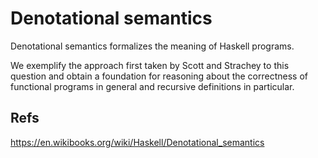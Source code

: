 # Denotational semantics

Denotational semantics formalizes the meaning of Haskell programs.

We exemplify the approach first taken by Scott and Strachey to this question and obtain a foundation for reasoning about the correctness of functional programs in general and recursive definitions in particular.



## Refs

https://en.wikibooks.org/wiki/Haskell/Denotational_semantics
